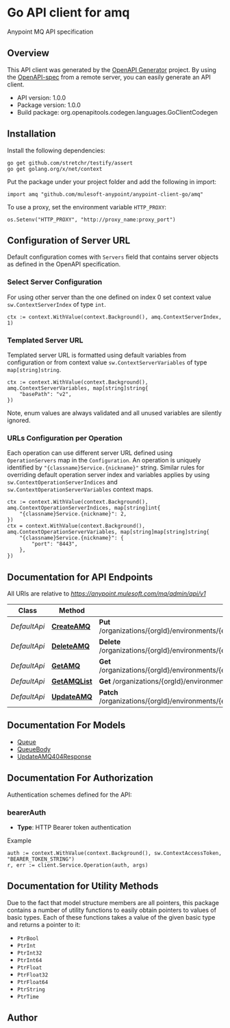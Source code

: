 # Go API client for amq

Anypoint MQ API specification

## Overview
This API client was generated by the [OpenAPI Generator](https://openapi-generator.tech) project.  By using the [OpenAPI-spec](https://www.openapis.org/) from a remote server, you can easily generate an API client.

- API version: 1.0.0
- Package version: 1.0.0
- Build package: org.openapitools.codegen.languages.GoClientCodegen

## Installation

Install the following dependencies:

```shell
go get github.com/stretchr/testify/assert
go get golang.org/x/net/context
```

Put the package under your project folder and add the following in import:

```golang
import amq "github.com/mulesoft-anypoint/anypoint-client-go/amq"
```

To use a proxy, set the environment variable `HTTP_PROXY`:

```golang
os.Setenv("HTTP_PROXY", "http://proxy_name:proxy_port")
```

## Configuration of Server URL

Default configuration comes with `Servers` field that contains server objects as defined in the OpenAPI specification.

### Select Server Configuration

For using other server than the one defined on index 0 set context value `sw.ContextServerIndex` of type `int`.

```golang
ctx := context.WithValue(context.Background(), amq.ContextServerIndex, 1)
```

### Templated Server URL

Templated server URL is formatted using default variables from configuration or from context value `sw.ContextServerVariables` of type `map[string]string`.

```golang
ctx := context.WithValue(context.Background(), amq.ContextServerVariables, map[string]string{
	"basePath": "v2",
})
```

Note, enum values are always validated and all unused variables are silently ignored.

### URLs Configuration per Operation

Each operation can use different server URL defined using `OperationServers` map in the `Configuration`.
An operation is uniquely identified by `"{classname}Service.{nickname}"` string.
Similar rules for overriding default operation server index and variables applies by using `sw.ContextOperationServerIndices` and `sw.ContextOperationServerVariables` context maps.

```golang
ctx := context.WithValue(context.Background(), amq.ContextOperationServerIndices, map[string]int{
	"{classname}Service.{nickname}": 2,
})
ctx = context.WithValue(context.Background(), amq.ContextOperationServerVariables, map[string]map[string]string{
	"{classname}Service.{nickname}": {
		"port": "8443",
	},
})
```

## Documentation for API Endpoints

All URIs are relative to *https://anypoint.mulesoft.com/mq/admin/api/v1*

Class | Method | HTTP request | Description
------------ | ------------- | ------------- | -------------
*DefaultApi* | [**CreateAMQ**](docs/DefaultApi.md#createamq) | **Put** /organizations/{orgId}/environments/{envId}/regions/{regionId}/destinations/queues/{queueId} | 
*DefaultApi* | [**DeleteAMQ**](docs/DefaultApi.md#deleteamq) | **Delete** /organizations/{orgId}/environments/{envId}/regions/{regionId}/destinations/queues/{queueId} | 
*DefaultApi* | [**GetAMQ**](docs/DefaultApi.md#getamq) | **Get** /organizations/{orgId}/environments/{envId}/regions/{regionId}/destinations/queues/{queueId} | 
*DefaultApi* | [**GetAMQList**](docs/DefaultApi.md#getamqlist) | **Get** /organizations/{orgId}/environments/{envId}/regions/{regionId}/destinations | 
*DefaultApi* | [**UpdateAMQ**](docs/DefaultApi.md#updateamq) | **Patch** /organizations/{orgId}/environments/{envId}/regions/{regionId}/destinations/queues/{queueId} | 


## Documentation For Models

 - [Queue](docs/Queue.md)
 - [QueueBody](docs/QueueBody.md)
 - [UpdateAMQ404Response](docs/UpdateAMQ404Response.md)


## Documentation For Authorization


Authentication schemes defined for the API:
### bearerAuth

- **Type**: HTTP Bearer token authentication

Example

```golang
auth := context.WithValue(context.Background(), sw.ContextAccessToken, "BEARER_TOKEN_STRING")
r, err := client.Service.Operation(auth, args)
```


## Documentation for Utility Methods

Due to the fact that model structure members are all pointers, this package contains
a number of utility functions to easily obtain pointers to values of basic types.
Each of these functions takes a value of the given basic type and returns a pointer to it:

* `PtrBool`
* `PtrInt`
* `PtrInt32`
* `PtrInt64`
* `PtrFloat`
* `PtrFloat32`
* `PtrFloat64`
* `PtrString`
* `PtrTime`

## Author



